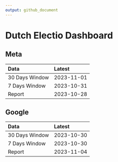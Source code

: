 ```yaml
---
output: github_document
---
```


# Dutch Electio Dashboard



## Meta


|Data           |Latest     |
|:--------------|:----------|
|30 Days Window |2023-11-01 |
|7 Days Window  |2023-10-31 |
|Report         |2023-10-28 |

## Google


|Data           |Latest     |
|:--------------|:----------|
|30 Days Window |2023-10-30 |
|7 Days Window  |2023-10-30 |
|Report         |2023-11-04 |
